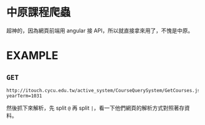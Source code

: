 中原課程爬蟲
==========

超神的，因為網頁前端用 angular 接 API，所以就直接拿來用了，不愧是中原。

# EXAMPLE

## `GET`

```
http://itouch.cycu.edu.tw/active_system/CourseQuerySystem/GetCourses.jsp?yearTerm=1031
```

然後抓下來解析，先 split `@` 再 split `|`，看一下他們網頁的解析方式對照著存資料。

